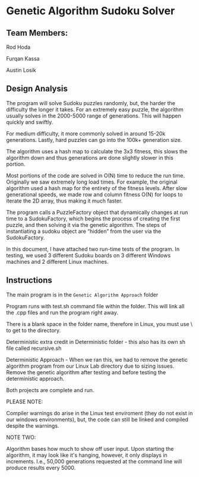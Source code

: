 # Genetic Algorithm Sudoku Solver

## Team Members:
Rod Hoda

Furqan Kassa

Austin Losik

## Design Analysis

The program will solve Sudoku puzzles randomly, but, the harder the difficulty the longer it takes. For an extremely easy puzzle, the algorithm usually solves in the 2000-5000 range of generations. This will happen quickly and swiftly.

For medium difficulty, it more commonly solved in around 15-20k generations. Lastly, hard puzzles can go into the 100k+ generation size.

The algorithm uses a hash map to calculate the 3x3 fitness, this slows the algorithm down and thus generations are done slightly slower in this portion.

Most portions of the code are solved in O(N) time to reduce the run time. Originally we saw extremely long load times. For example, the original algorithm used a hash map for the entirety of the fitness levels. After slow generational speeds, we made row and column fitness O(N) for loops to iterate the 2D array, thus making it much faster.

The program calls a PuzzleFactory object that dynamically changes at run time to a SudokuFactory, which begins the process of creating the first puzzle, and then solving it via the genetic algorithm. The steps of instantiating a sudoku object are “hidden” from the user via the SudokuFactory.

In this document, I have attached two run-time tests of the program. In testing, we used 3 different Sudoku boards on 3 different Windows machines and 2 different Linux machines.


## Instructions

The main program is in the `Genetic Algorithm Approach` folder

Program runs with test.sh command file within the folder. This will link all the .cpp files and run the program right away. 

There is a blank space in the folder name, therefore in Linux, you must use \ to get to the directory. 

Deterministic extra credit in Deterministic folder - this also has its own sh file called recursive.sh 

Deterministic Approach - When we ran this, we had to remove the genetic algorithm program from our Linux Lab directory due to sizing issues. Remove the genetic algorithm after testing and before testing the deterministic approach. 

Both projects are complete and run. 




PLEASE NOTE:

Compiler warnings do arise in the Linux test enviroment (they do not exist in our windows environments), 
but, the code can still be linked and compiled despite the warnings. 

NOTE TWO: 

Algorithm bases how much to show off user input. Upon starting the algorithm, it may look like it's hanging, however, it only displays in increments. I.e., 50,000 generations requested at the command line will produce results every 5000.

